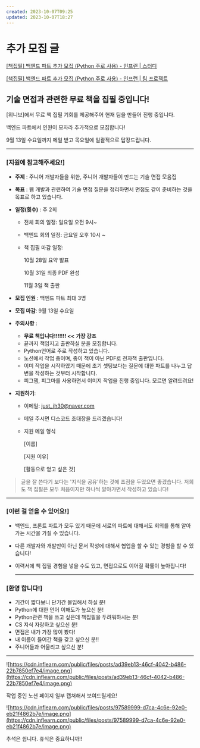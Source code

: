 ```yaml
---
created: 2023-10-07T09:25
updated: 2023-10-07T18:27
---
```

# 추가 모집 글

[[책집필] 백엔드 파트 추가 모집 (Python 주로 사용) - 인프런 | 스터디](https://www.inflearn.com/studies/1010001)

[[책집필] 백엔드 파트 추가 모집 (Python 주로 사용) - 인프런 | 팀 프로젝트](https://www.inflearn.com/projects/1010002)

## 기술 면접과 관련한 무료 책을 집필 중입니다!

[위니브]에서 무료 책 집필 기회를 제공해주어 현재 팀을 만들어 진행 중입니다.

백엔드 파트에서 인원이 모자라 추가적으로 모집합니다!

9월 13일 수요일까지 메일 받고 목요일에 일괄적으로 답장드립니다.

---

### [지원에 참고해주세요!]

- **주제** : 주니어 개발자들을 위한, 주니어 개발자들이 만드는 기술 면접 모음집
- **목표** : 웹 개발과 관련하여 기술 면접 질문을 정리하면서 면접도 같이 준비하는 것을 목표로 하고 있습니다.
- **일정(횟수)** : 주 2회
    - 전체 회의 일정: 일요일 오전 9시~
    - 백엔드 회의 일정: 금요일 오후 10시 ~
    - 책 집필 마감 일정:
        
        10월 28일 요약 발표
        
        10월 31일 최종 PDF 완성
        
        11월 3일 책 출판
        
- **모집 인원** : 백엔드 파트 최대 3명
- **모집 마감**: 9월 13일 수요일
- **주의사항** :
    - **무료 책입니다!!!!!!! << 가장 강조**
    - 끝까지 책임지고 출판하실 분을 모집합니다.
    - Python언어로 주로 작성하고 있습니다.
    - 노션에서 작업 중이며, 종이 책이 아닌 PDF로 전자책 출판입니다.
    - 이미 작업을 시작하였기 때문에 초기 셋팅보다는 질문에 대한 파트를 나누고 답변을 작성하는 것부터 시작합니다.
    - 피그잼, 피그마를 사용하면서 이미지 작업을 진행 중입니다. 모르면 알려드려요!
- **지원하기**:
    - 이메일: [just_jh30@naver.com](mailto:just_jh30@naver.com)
    - 메일 주시면 디스코드 초대장을 드리겠습니다!
    - 지원 메일 형식
        
        [이름]
        
        [지원 이유]
        
        [활동으로 얻고 싶은 것]
        

> 글을 잘 쓴다기 보다는 '지식을 공유'하는 것에 초점을 두었으면 좋겠습니다. 저희도 책 집필은 모두 처음이지만 하나씩 알아가면서 작성하고 있습니다!
> 

---

### [이런 걸 얻을 수 있어요!]

- 백엔드, 프론트 파트가 모두 있기 때문에 서로의 파트에 대해서도 회의를 통해 알아가는 시간을 가질 수 있습니다.
- 다른 개발자와 개발만이 아닌 문서 작성에 대해서 협업을 할 수 있는 경험을 할 수 있습니다!
- 이력서에 책 집필 경험을 넣을 수도 있고, 면접으로도 이어질 확률이 높아집니다!
    
    ---
    

### [환영 합니다!]

- 기간이 짧다보니 단기간 몰입해서 하실 분!
- Python에 대한 언어 이해도가 높으신 분!
- Python관련 책을 쓰고 싶은데 책집필을 두려워하시는 분!
- CS 지식 자랑하고 싶으신 분!
- 면접은 내가 가장 많이 봤다!
- 내 이름이 들어간 책을 갖고 싶으신 분!!
- 주니어들과 어울리고 싶으신 분!

---

![https://cdn.inflearn.com/public/files/posts/ad39eb13-46cf-4042-b486-22b7850ef7e4/image.png](https://cdn.inflearn.com/public/files/posts/ad39eb13-46cf-4042-b486-22b7850ef7e4/image.png)

작업 중인 노션 페이지 일부 캡쳐해서 보여드릴게요!

![https://cdn.inflearn.com/public/files/posts/97589999-d7ca-4c6e-92e0-eb21f4862b7e/image.png](https://cdn.inflearn.com/public/files/posts/97589999-d7ca-4c6e-92e0-eb21f4862b7e/image.png)

추석은 쉽니다. 휴식은 중요하니까!!